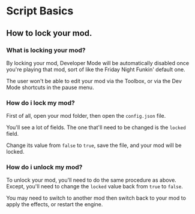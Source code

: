 # Script Basics
## __How to lock your mod.__

### What is locking your mod?

By locking your mod, Developer Mode will be automatically disabled once you're playing that mod, sort of like the Friday Night Funkin' default one.

The user won't be able to edit your mod via the Toolbox, or via the Dev Mode shortcuts in the pause menu.


### __How do i lock my mod?__

First of all, open your mod folder, then open the `config.json` file.

You'll see a lot of fields. The one that'll need to be changed is the `locked` field.

Change its value from `false` to `true`, save the file, and your mod will be locked.

### __How do i unlock my mod?__

To unlock your mod, you'll need to do the same procedure as above. Except, you'll need to change the `locked` value back from `true` to `false`.

You may need to switch to another mod then switch back to your mod to apply the effects, or restart the engine.